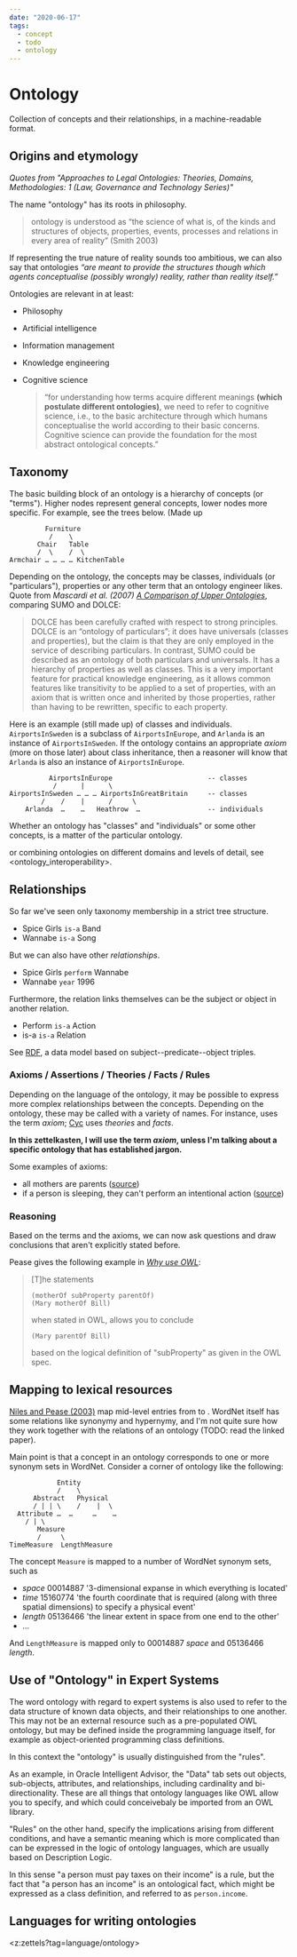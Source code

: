 ```yaml
---
date: "2020-06-17"
tags:
  - concept
  - todo
  - ontology
---
```


# Ontology

Collection of concepts and their relationships, in a machine-readable format.

## Origins and etymology

_Quotes from "Approaches to Legal Ontologies: Theories, Domains, Methodologies: 1 (Law, Governance and Technology Series)"_ 

The name "ontology" has its roots in philosophy.

> ontology is understood as “the science of what is, of the kinds and structures of objects, properties, events, processes and relations in every area of reality” (Smith 2003)

If representing the true nature of reality sounds too ambitious, we can also say that ontologies _“are meant to provide the structures though which agents conceptualise (possibly wrongly) reality, rather than reality itself.”_

Ontologies are relevant in at least:
- Philosophy
- Artificial intelligence
- Information management
- Knowledge engineering
- Cognitive science

  > “for understanding how terms acquire different meanings __(which postulate different ontologies)__, we need to refer to cognitive science, i.e., to the basic architecture through which humans conceptualise the world according to their basic concerns. Cognitive science can provide the foundation for the most abstract ontological concepts.”


## Taxonomy

The basic building block of an ontology is a hierarchy of concepts (or "terms"). Higher nodes represent general concepts, lower nodes more specific. For example, see the trees below. (Made up

```
         Furniture
          /    \
       Chair   Table
       /  \    /  \
Armchair … … … … KitchenTable

```

Depending on the ontology, the concepts may be classes, individuals (or "particulars"), properties or any other term that an ontology engineer likes.
Quote from _Mascardi et al. (2007) [A Comparison of Upper Ontologies](http://personales.upv.es/prosso/resources/MascardiEtAl_WOA07.pdf)_, comparing SUMO and DOLCE:

> DOLCE has been carefully crafted with respect to strong principles. DOLCE is an “ontology of particulars”; it does have universals (classes and properties), but the claim is that they are only employed in the service of describing particulars. In contrast, SUMO could be described as an ontology of both particulars and universals. It has a hierarchy of properties as well as classes. This is a very important feature for practical knowledge engineering, as it allows common features like transitivity to be applied to a set of properties, with an axiom that is written once and inherited by those properties, rather than having to be rewritten, specific to each property.

Here is an example (still made up) of classes and individuals. `AirportsInSweden` is a subclass of `AirportsInEurope`, and `Arlanda` is an instance of `AirportsInSweden`. If the ontology contains an appropriate _axiom_ (more on those later) about class inheritance, then a reasoner will know that `Arlanda` is also an instance of `AirportsInEurope`.

```
          AirportsInEurope                        -- classes
           /      |      \
AirportsInSweden … … … AirportsInGreatBritain     -- classes
        /    /    |      /     \
    Arlanda  …    …   Heathrow  …                 -- individuals

```

Whether an ontology has "classes" and "individuals" or some other concepts, is a matter of the particular ontology.

or combining ontologies on different domains and levels of detail, see <ontology_interoperability>.


<!--No matter what kind of entities there are in an ontology, just a tree of arbitrary labels isn't particularly useful. That's why ontologies may have some of the following features.-->

## Relationships

So far we've seen only taxonomy membership in a strict tree structure.
* Spice Girls `is-a` Band
* Wannabe `is-a` Song

But we can also have other _relationships_.
* Spice Girls `perform` Wannabe
* Wannabe `year` 1996

Furthermore, the relation links themselves can be the subject or object in another relation.
* Perform `is-a` Action
* is-a `is-a` Relation

See [RDF](https://en.wikipedia.org/wiki/Resource_Description_Framework), a data model based on subject--predicate--object triples.

### Axioms / Assertions / Theories / Facts / Rules

Depending on the language of the ontology, it may be possible to express more complex relationships between the concepts. Depending on the ontology, these may be called with a variety of names.
For instance, <sumo> uses the term _axiom_; [Cyc](http://slor.sourceforge.net/e_ocyc.htm) uses _theories_ and _facts_.

__In this zettelkasten, I will use the term _axiom_, unless I'm talking about a specific ontology that has established jargon.__

Some examples of axioms:
* all mothers are parents ([source](https://www.xfront.com/why-use-owl.html))
* if a person is sleeping, they can't perform an intentional action ([source](http://ontolog.cim3.net/file/resource/reference/SIGMA-kee/suo-kif.pdf))

### Reasoning

Based on the terms and the axioms, we can now ask questions and draw conclusions that aren't explicitly stated before.

Pease gives the following example in _[Why use OWL](https://www.xfront.com/why-use-owl.html)_:

> [T]he statements
>
>     (motherOf subProperty parentOf)
>     (Mary motherOf Bill)
>
> when stated in OWL, allows you to conclude
>
>     (Mary parentOf Bill)
>
> based on the logical definition of "subProperty" as given in the OWL spec.



## Mapping to lexical resources

[Niles and Pease (2003)](http://www.adampease.org/professional/Niles-IKE.pdf) map mid-level entries from <sumo> to <wordnet>. WordNet itself has some relations like synonymy and hypernymy, and I'm not quite sure how they work together with the relations of an ontology (TODO: read the linked paper).

Main point is that a concept in an ontology corresponds to one or more synonym sets in WordNet. Consider a corner of ontology like the following:

                Entity
                /    \
          Abstract   Physical
          / | | \    /    |  \
      Attribute …  …     …    …
        / | \
           Measure
           /     \
    TimeMeasure  LengthMeasure


The concept `Measure` is mapped to a number of WordNet synonym sets, such as
* _space_ 00014887 '3-dimensional expanse in which everything is located'
* _time_ 15160774	'the fourth coordinate that is required (along with three spatial dimensions) to specify a physical event'
* _length_ 05136466 'the linear extent in space from one end to the other'
* …

And `LengthMeasure` is mapped only to 00014887 _space_ and 05136466 _length_.


## Use of "Ontology" in Expert Systems

The word ontology with regard to expert systems is also used to refer to the data structure of known data objects, and their relationships to one another. This may not be an external resource such as a pre-populated OWL ontology, but may be defined inside the programming language itself, for example as object-oriented programming class definitions.

In this context the "ontology" is usually distinguished from the "rules".

As an example, in Oracle Intelligent Advisor, the "Data" tab sets out objects, sub-objects, attributes, and relationships, including cardinality and bi-directionality. These are all things that ontology languages like OWL allow you to specify, and which could conceivebaly be imported from an OWL library.

"Rules" on the other hand, specify the implications arising from different conditions, and have a semantic meaning which is more complicated than can be expressed in the logic of ontology languages, which are usually based on Description Logic.

In this sense "a person must pay taxes on their income" is a rule, but the fact that "a person has an income" is an ontological fact, which might be expressed as a class definition, and referred to as `person.income`.

## Languages for writing ontologies

<z:zettels?tag=language/ontology>

